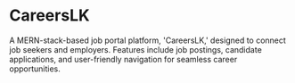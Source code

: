 # CareersLK
A MERN-stack-based job portal platform, 'CareersLK,' designed to connect job seekers and employers. Features include job postings, candidate applications, and user-friendly navigation for seamless career opportunities.
